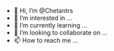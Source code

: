 - 👋 Hi, I’m @Chetantrs
- 👀 I’m interested in ...
- 🌱 I’m currently learning ...
- 💞️ I’m looking to collaborate on ...
- 📫 How to reach me ...

<!---
Chetantrs/Chetantrs is a ✨ special ✨ repository because its `README.md` (this file) appears on your GitHub profile.
You can click the Preview link to take a look at your changes.
--->
